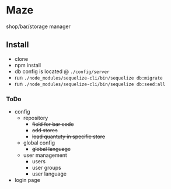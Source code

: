 # Maze
shop/bar/storage manager

## Install

* clone
* npm install
* db config is located @ `./config/server`
* run `./node_modules/sequelize-cli/bin/sequelize db:migrate`
* run `./node_modules/sequelize-cli/bin/sequelize db:seed:all`

### ToDo
- config
  - repository
    - ~~field for bar code~~
    - ~~add stores~~
    - ~~load quantuty in specific store~~
  - global config
    - ~~global language~~
  - user management
    - users
    - user groups
    - user language
- login page
